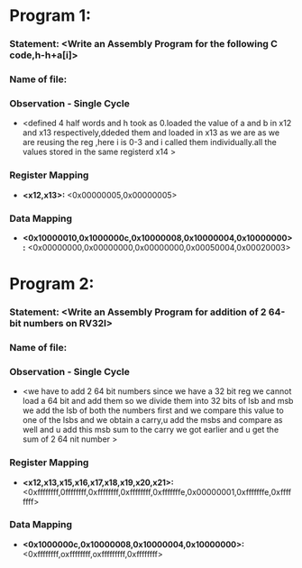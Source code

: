# Program 1: 
### Statement: <Write an Assembly Program for the following C code,h-h+a[i]>

### Name of file:
<week2>

### Observation - Single Cycle
- <defined 4 half words  and h took as 0.loaded the value of a and b in x12 and x13 respectively,ddeded them and loaded in x13 as we are as we are reusing the reg ,here i is 0-3 and i called them individually.all the values stored in the same registerd x14 >
 
### Register Mapping
- **<x12,x13>:** <0x00000005,0x00000005>

### Data Mapping
- **<0x10000010,0x1000000c,0x10000008,0x10000004,0x10000000>:** <0x00000000,0x00000000,0x00000000,0x00050004,0x00020003>


# Program 2: 
### Statement: <Write an Assembly Program for addition of 2 64-bit numbers on RV32I>

### Name of file:
<week2>

### Observation - Single Cycle
- <we have to add 2 64 bit numbers since we have a 32 bit reg we cannot load a 64 bit and add them so we divide them into 32 bits of lsb and msb we add the lsb of both the numbers first and we compare this value to one of the lsbs and we obtain a carry,u add the msbs and compare as well and u add this msb sum to the carry we got earlier and u get the sum of 2 64 nit number  >
 
### Register Mapping
- **<x12,x13,x15,x16,x17,x18,x19,x20,x21>:** <0xffffffff,0ffffffff,0xffffffff,0xffffffff,0xfffffffe,0x00000001,0xfffffffe,0xffffffff>

### Data Mapping
- **<0x1000000c,0x10000008,0x10000004,0x10000000>:** <0xffffffff,oxffffffff,oxfffffffff,0xffffffff>

